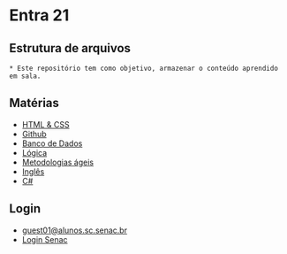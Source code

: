 # Entra 21

## Estrutura de arquivos

    * Este repositório tem como objetivo, armazenar o conteúdo aprendido em sala.
## Matérias

* [HTML & CSS](HTML_CSS/)
* [Github](Github/)
* [Banco de Dados](bancoDeDados/)
* [Lógica](Logica/)
* [Metodologias ágeis](metodologias_ageis/)
* [Inglês](#)
* [C#](#)

## Login 

* guest01@alunos.sc.senac.br
* [Login Senac](http://senac.sc/0Ho83E)
